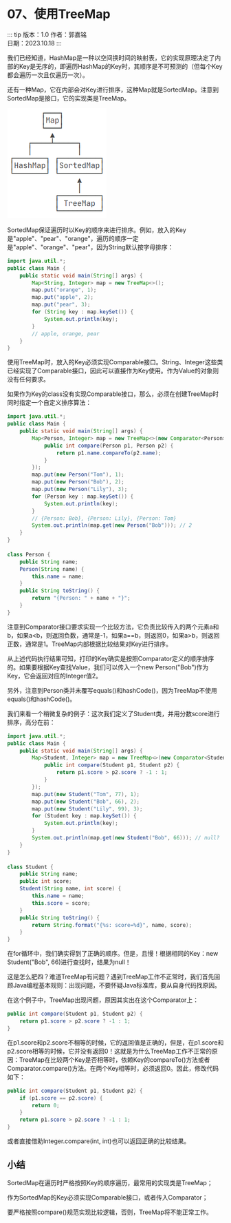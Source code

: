 # 07、使用TreeMap

::: tip 版本：1.0
作者：郭嘉铭
</br>
日期：2023.10.18
:::

我们已经知道，HashMap是一种以空间换时间的映射表，它的实现原理决定了内部的Key是无序的，即遍历HashMap的Key时，其顺序是不可预测的（但每个Key都会遍历一次且仅遍历一次）。

还有一种Map，它在内部会对Key进行排序，这种Map就是SortedMap。注意到SortedMap是接口，它的实现类是TreeMap。

![100701.png](images/java/10/100701.png)

SortedMap保证遍历时以Key的顺序来进行排序。例如，放入的Key是"apple"、"pear"、"orange"，遍历的顺序一定是"apple"、"orange"、"pear"，因为String默认按字母排序：

```java
import java.util.*;
public class Main {
    public static void main(String[] args) {
        Map<String, Integer> map = new TreeMap<>();
        map.put("orange", 1);
        map.put("apple", 2);
        map.put("pear", 3);
        for (String key : map.keySet()) {
            System.out.println(key);
        }
        // apple, orange, pear
    }
}
```

使用TreeMap时，放入的Key必须实现Comparable接口。String、Integer这些类已经实现了Comparable接口，因此可以直接作为Key使用。作为Value的对象则没有任何要求。

如果作为Key的class没有实现Comparable接口，那么，必须在创建TreeMap时同时指定一个自定义排序算法：

```java
import java.util.*;
public class Main {
    public static void main(String[] args) {
        Map<Person, Integer> map = new TreeMap<>(new Comparator<Person>() {
            public int compare(Person p1, Person p2) {
                return p1.name.compareTo(p2.name);
            }
        });
        map.put(new Person("Tom"), 1);
        map.put(new Person("Bob"), 2);
        map.put(new Person("Lily"), 3);
        for (Person key : map.keySet()) {
            System.out.println(key);
        }
        // {Person: Bob}, {Person: Lily}, {Person: Tom}
        System.out.println(map.get(new Person("Bob"))); // 2
    }
}

class Person {
    public String name;
    Person(String name) {
        this.name = name;
    }
    public String toString() {
        return "{Person: " + name + "}";
    }
}
```

注意到Comparator接口要求实现一个比较方法，它负责比较传入的两个元素a和b，如果a<b，则返回负数，通常是-1，如果a==b，则返回0，如果a>b，则返回正数，通常是1。TreeMap内部根据比较结果对Key进行排序。

从上述代码执行结果可知，打印的Key确实是按照Comparator定义的顺序排序的。如果要根据Key查找Value，我们可以传入一个new Person("Bob")作为Key，它会返回对应的Integer值2。

另外，注意到Person类并未覆写equals()和hashCode()，因为TreeMap不使用equals()和hashCode()。

我们来看一个稍微复杂的例子：这次我们定义了Student类，并用分数score进行排序，高分在前：

```java
import java.util.*;
public class Main {
    public static void main(String[] args) {
        Map<Student, Integer> map = new TreeMap<>(new Comparator<Student>() {
            public int compare(Student p1, Student p2) {
                return p1.score > p2.score ? -1 : 1;
            }
        });
        map.put(new Student("Tom", 77), 1);
        map.put(new Student("Bob", 66), 2);
        map.put(new Student("Lily", 99), 3);
        for (Student key : map.keySet()) {
            System.out.println(key);
        }
        System.out.println(map.get(new Student("Bob", 66))); // null?
    }
}

class Student {
    public String name;
    public int score;
    Student(String name, int score) {
        this.name = name;
        this.score = score;
    }
    public String toString() {
        return String.format("{%s: score=%d}", name, score);
    }
}
```

在for循环中，我们确实得到了正确的顺序。但是，且慢！根据相同的Key：new Student("Bob", 66)进行查找时，结果为null！

这是怎么肥四？难道TreeMap有问题？遇到TreeMap工作不正常时，我们首先回顾Java编程基本规则：出现问题，不要怀疑Java标准库，要从自身代码找原因。

在这个例子中，TreeMap出现问题，原因其实出在这个Comparator上：

```java
public int compare(Student p1, Student p2) {
    return p1.score > p2.score ? -1 : 1;
}
```

在p1.score和p2.score不相等的时候，它的返回值是正确的，但是，在p1.score和p2.score相等的时候，它并没有返回0！这就是为什么TreeMap工作不正常的原因：TreeMap在比较两个Key是否相等时，依赖Key的compareTo()方法或者Comparator.compare()方法。在两个Key相等时，必须返回0。因此，修改代码如下：

```java
public int compare(Student p1, Student p2) {
    if (p1.score == p2.score) {
        return 0;
    }
    return p1.score > p2.score ? -1 : 1;
}
```

或者直接借助Integer.compare(int, int)也可以返回正确的比较结果。

## 小结

SortedMap在遍历时严格按照Key的顺序遍历，最常用的实现类是TreeMap；

作为SortedMap的Key必须实现Comparable接口，或者传入Comparator；

要严格按照compare()规范实现比较逻辑，否则，TreeMap将不能正常工作。